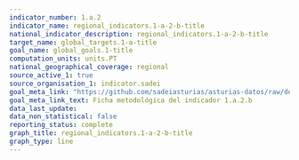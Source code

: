 ```yaml
---
indicator_number: 1.a.2
indicator_name: regional_indicators.1-a-2-b-title
national_indicator_description: regional_indicators.1-a-2-b-title
target_name: global_targets.1-a-title
goal_name: global_goals.1-title
computation_units: units.PT
national_geographical_coverage: regional
source_active_1: true
source_organisation_1: indicator.sadei
goal_meta_link: "https://github.com/sadeiasturias/asturias-datos/raw/develop/descargas/metodologia/1.a.2.b.pdf"
goal_meta_link_text: Ficha metodológica del indicador 1.a.2.b
data_last_update:  
data_non_statistical: false
reporting_status: complete
graph_title: regional_indicators.1-a-2-b-title
graph_type: line
---
```

